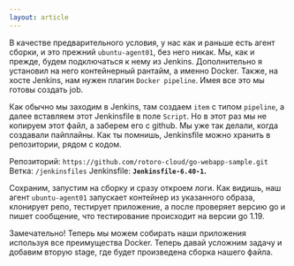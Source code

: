 ```yaml
---
layout: article
---
```

В качестве предварительного условия, у нас как и раньше есть агент сборки, и это прежний `ubuntu-agent01`, без него никак. Мы, как и прежде, будем подключаться к нему из Jenkins. Дополнительно я установил на него контейнерный рантайм, а именно Docker. Также, на хосте Jenkins, нам нужен плагин `Docker pipeline`. Имея все это мы готовы создать job. 

Как обычно мы заходим в Jenkins, там создаем `item` с типом `pipeline`, а далее вставляем этот Jenkinsfile в поле `Script`. Но в этот раз мы не копируем этот файл, а заберем его с github. Мы уже так делали, когда создавали пайплайны. Как ты помнишь, Jenkinsfile можно хранить в репозитории, рядом с кодом.

Репозиторий: `https://github.com/rotoro-cloud/go-webapp-sample.git`
Ветка: `/jenkinsfiles`
Jenkinsfile: **`Jenkinsfile-6.40-1`.**

Сохраним, запустим на сборку и сразу откроем логи. Как видишь, наш агент `ubuntu-agent01` запускает контейнер из указанного образа, клонирует репо, тестирует приложение, а после проверяет версию go и пишет сообщение, что тестирование происходит на версии go 1.19. 

Замечательно! Теперь мы можем собирать наши приложения используя все преимущества Docker. Теперь давай усложним задачу и добавим вторую stage, где будет произведена сборка нашего файла.
